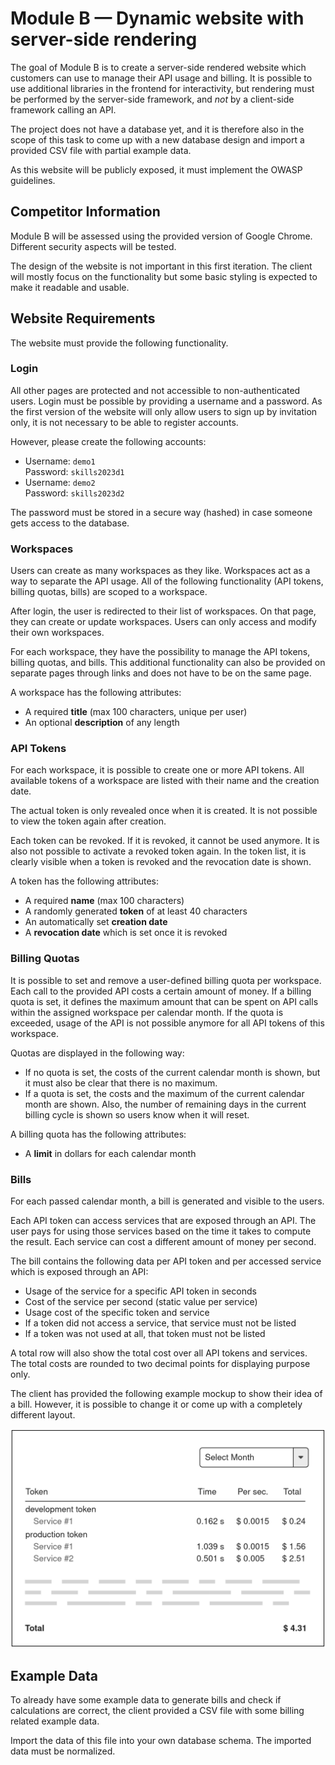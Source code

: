 # Module B — Dynamic website with server-side rendering

The goal of Module B is to create a server-side rendered website which customers can use to manage
their API usage and billing.
It is possible to use additional libraries in the frontend for interactivity, but rendering must be
performed by the server-side framework, and _not_ by a client-side framework calling an API.

The project does not have a database yet, and it is therefore also in the scope of this task
to come up with a new database design and import a provided CSV file with partial example data.

As this website will be publicly exposed, it must implement the OWASP guidelines.

## Competitor Information

Module B will be assessed using the provided version of Google Chrome.
Different security aspects will be tested.

The design of the website is not important in this first iteration.
The client will mostly focus on the functionality but some basic styling is expected to make
it readable and usable.

## Website Requirements

The website must provide the following functionality.

### Login

All other pages are protected and not accessible to non-authenticated users.
Login must be possible by providing a username and a password.
As the first version of the website will only allow users to sign up by invitation only, it is not necessary to be able to register accounts.

However, please create the following accounts:
- Username: `demo1`<br>Password: `skills2023d1`
- Username: `demo2`<br>Password: `skills2023d2`

The password must be stored in a secure way (hashed) in case someone gets access to the database.

### Workspaces

Users can create as many workspaces as they like.
Workspaces act as a way to separate the API usage.
All of the following functionality (API tokens, billing quotas, bills) are scoped to a workspace.

After login, the user is redirected to their list of workspaces.
On that page, they can create or update workspaces.
Users can only access and modify their own workspaces.

For each workspace, they have the possibility to manage the API tokens, billing quotas, and bills. This additional functionality can also be provided on separate pages through links and does not have to be on the same page.

A workspace has the following attributes:
- A required **title** (max 100 characters, unique per user)
- An optional **description** of any length

### API Tokens

For each workspace, it is possible to create one or more API tokens.
All available tokens of a workspace are listed with their name and the creation date.

The actual token is only revealed once when it is created. It is not possible to view the token again after creation.

Each token can be revoked. If it is revoked, it cannot be used anymore.
It is also not possible to activate a revoked token again.
In the token list, it is clearly visible when a token is revoked and the revocation date is shown.

A token has the following attributes:
- A required **name** (max 100 characters)
- A randomly generated **token** of at least 40 characters
- An automatically set **creation date**
- A **revocation date** which is set once it is revoked

### Billing Quotas

It is possible to set and remove a user-defined billing quota per workspace.
Each call to the provided API costs a certain amount of money.
If a billing quota is set, it defines the maximum amount that can be spent on API calls within the assigned workspace per calendar month.
If the quota is exceeded, usage of the API is not possible anymore for all API tokens of this workspace.

Quotas are displayed in the following way:
- If no quota is set, the costs of the current calendar month is shown, but it must also be clear that there is no maximum.
- If a quota is set, the costs and the maximum of the current calendar month are shown. Also, the number of remaining days in the current billing cycle is shown so users know when it will reset.

A billing quota has the following attributes:
- A **limit** in dollars for each calendar month

### Bills

For each passed calendar month, a bill is generated and visible to the users.

Each API token can access services that are exposed through an API.
The user pays for using those services based on the time it takes to compute the result.
Each service can cost a different amount of money per second.

The bill contains the following data per API token and per accessed service which is exposed through an API:
- Usage of the service for a specific API token in seconds
- Cost of the service per second (static value per service)
- Usage cost of the specific token and service
- If a token did not access a service, that service must not be listed
- If a token was not used at all, that token must not be listed

A total row will also show the total cost over all API tokens and services.
The total costs are rounded to two decimal points for displaying purpose only.

The client has provided the following example mockup to show their idea of a bill.
However, it is possible to change it or come up with a completely different layout.

![Bills Example](./assets/bills-example.png)

## Example Data

To already have some example data to generate bills and check if calculations are correct, the client provided a CSV file with some billing related example data.

Import the data of this file into your own database schema.
The imported data must be normalized.
